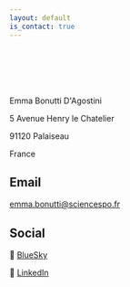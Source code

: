 ```yaml
---
layout: default
is_contact: true
---
```


<div style="height: 70px;"></div>

Emma Bonutti D'Agostini

5 Avenue Henry le Chatelier

91120 Palaiseau

France

## Email

[emma.bonutti@sciencespo.fr](mailto:emma.bonutti@sciencespo.fr)


## Social
🦋 [BlueSky](https://bsky.app/profile/emmabonutti.bsky.social)

📝 [LinkedIn](https://www.linkedin.com/in/emma-bonutti-d-agostini-2b8026231)


<div style="height: 70px;"></div>
